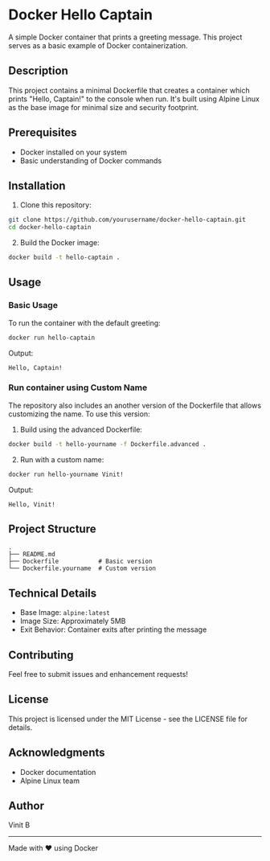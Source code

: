 # Docker Hello Captain

A simple Docker container that prints a greeting message. This project serves as a basic example of Docker containerization.

## Description

This project contains a minimal Dockerfile that creates a container which prints "Hello, Captain!" to the console when run. It's built using Alpine Linux as the base image for minimal size and security footprint.

## Prerequisites

- Docker installed on your system
- Basic understanding of Docker commands

## Installation

1. Clone this repository:
```bash
git clone https://github.com/yourusername/docker-hello-captain.git
cd docker-hello-captain
```

2. Build the Docker image:
```bash
docker build -t hello-captain .
```

## Usage

### Basic Usage
To run the container with the default greeting:
```bash
docker run hello-captain
```
Output:
```
Hello, Captain!
```

### Run container using Custom Name
The repository also includes an another version of the Dockerfile that allows customizing the name. To use this version:

1. Build using the advanced Dockerfile:
```bash
docker build -t hello-yourname -f Dockerfile.advanced .
```

2. Run with a custom name:
```bash
docker run hello-yourname Vinit!
```
Output:
```
Hello, Vinit!
```

## Project Structure
```
.
├── README.md
├── Dockerfile           # Basic version
└── Dockerfile.yourname  # Custom version
```

## Technical Details

- Base Image: `alpine:latest`
- Image Size: Approximately 5MB
- Exit Behavior: Container exits after printing the message

## Contributing

Feel free to submit issues and enhancement requests!

## License

This project is licensed under the MIT License - see the LICENSE file for details.

## Acknowledgments

- Docker documentation
- Alpine Linux team

## Author
Vinit B


---
Made with ❤️ using Docker
